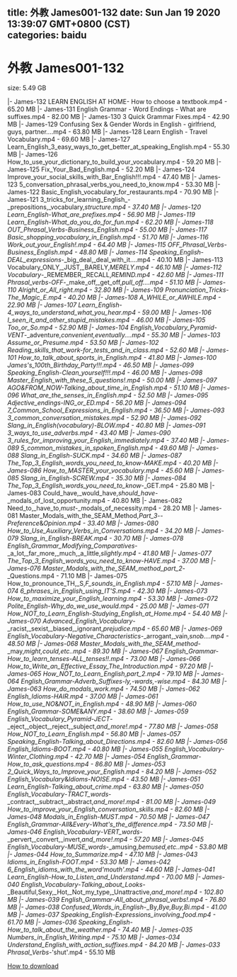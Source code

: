 
title: 外教 James001-132
date: Sun Jan 19 2020 13:39:07 GMT+0800 (CST)    
categories: baidu
---

# 外教 James001-132
size: 5.49 GB
 
 
|- James-132 LEARN ENGLISH AT HOME- How to choose a textbook.mp4 - 65.20 MB
|- James-131 English Grammar - Word Endings - What are suffixes.mp4 - 82.00 MB
|- James-130 3 Quick Grammar Fixes.mp4 - 42.90 MB
|- James-129 Confusing Sex & Gender Words in English - girlfriend, guys, partner....mp4 - 63.80 MB
|- James-128 Learn English - Travel Vocabulary.mp4 - 69.60 MB
|- James-127 Learn_English_3_easy_ways_to_get_better_at_speaking_English.mp4 - 55.30 MB
|- James-126 How_to_use_your_dictionary_to_build_your_vocabulary.mp4 - 59.20 MB
|- James-125 Fix_Your_Bad_English.mp4 - 52.20 MB
|- James-124 Improve_your_social_skills_with_Bar_English!!!.mp4 - 47.40 MB
|- James-123 5_conversation_phrasal_verbs_you_need_to_know.mp4 - 53.30 MB
|- James-122 Basic_English_vocabulary_for_restaurants.mp4 - 70.90 MB
|- James-121 3_tricks_for_learning_English_-_prepositions,_vocabulary,_structure.mp4 - 37.40 MB
|- James-120 Learn_English_-_What_are_prefixes.mp4 - 56.90 MB
|- James-119 Learn_English_-_What_do_you_do_for_fun.mp4 - 62.20 MB
|- James-118 OUT_Phrasal_Verbs_-_Business_English.mp4 - 55.00 MB
|- James-117 Basic_shopping_vocabulary_in_English.mp4 - 51.70 MB
|- James-116 Work_out_your_English!.mp4 - 64.40 MB
|- James-115 OFF_Phrasal_Verbs_-_Business_English.mp4 - 48.80 MB
|- James-114 Speaking_English_-_DEAL_expressions_-_big_deal,_deal_with_it....mp4 - 40.10 MB
|- James-113 Vocabulary_ONLY,_JUST,_BARELY,_MERELY.mp4 - 46.10 MB
|- James-112 Vocabulary_-_REMEMBER,_RECALL,_REMIND.mp4 - 42.60 MB
|- James-111 Phrasal_verbs_-_OFF_-_make_off,_get_off,_pull_off....mp4 - 51.10 MB
|- James-110 Alright_or_All_right.mp4 - 32.80 MB
|- James-109 Pronunciation_Tricks_-_The_Magic_E.mp4 - 40.20 MB
|- James-108 A_WHILE_or_AWHILE.mp4 - 22.90 MB
|- James-107 Learn_English_-_4_ways_to_understand_what_you_hear.mp4 - 59.00 MB
|- James-106 I_seen_it_and_other_stupid_mistakes.mp4 - 46.00 MB
|- James-105 Too_or_So.mp4 - 52.90 MB
|- James-104 English_Vocabulary_Pyramid_-_VENT_-_adventure,_convenient,_eventually....mp4 - 55.30 MB
|- James-103 Assume_or_Presume.mp4 - 53.50 MB
|- James-102 Reading_skills_that_work_-_for_tests_and_in_class.mp4 - 52.60 MB
|- James-101 How_to_talk_about_sports_in_English.mp4 - 41.80 MB
|- James-100 James's_100th_Birthday_Party!!!.mp4 - 46.50 MB
|- James-099 Speaking_English_-_Clean_yourself!!!.mp4 - 46.00 MB
|- James-098 Master_English_with_these_5_questions!.mp4 - 50.00 MB
|- James-097 AGO_&_FROM_NOW_-_Talking_about_time_in_English.mp4 - 51.10 MB
|- James-096 What_are_the_senses_in_English.mp4 - 52.50 MB
|- James-095 Adjective_endings_-_ING_or_ED.mp4 - 56.20 MB
|- James-094 7_Common_School_Expressions_in_English.mp4 - 36.50 MB
|- James-093 3_common_conversation_mistakes.mp4 - 52.90 MB
|- James-092 Slang_in_English_(vocabulary)_-_BLOW.mp4 - 40.80 MB
|- James-091 3_ways_to_use_adverbs.mp4 - 43.40 MB
|- James-090 3_rules_for_improving_your_English_immediately.mp4 - 37.40 MB
|- James-089 5_common_mistakes_in_spoken_English.mp4 - 49.60 MB
|- James-088 Slang_in_English_-_SUCK.mp4 - 34.60 MB
|- James-087 The_Top_3_English_words_you_need_to_know_-_MAKE.mp4 - 40.20 MB
|- James-086 How_to_MASTER_your_vocabulary.mp4 - 45.60 MB
|- James-085 Slang_in_English_-_SCREW.mp4 - 35.30 MB
|- James-084 The_Top_3_English_words_you_need_to_know_-_GET.mp4 - 25.80 MB
|- James-083 Could_have,_would_have,_should_have_-_modals_of_lost_opportunity.mp4 - 40.80 MB
|- James-082 Need_to,_have_to,_must_-_modals_of_necessity.mp4 - 28.20 MB
|- James-081 Master_Modals_with_the_SEAM_Method,_Part_3_--_Preference_&_Opinion.mp4 - 33.40 MB
|- James-080 How_to_Use_Auxiliary_Verbs_in_Conversations.mp4 - 34.20 MB
|- James-079 Slang_in_English_-_BREAK.mp4 - 30.70 MB
|- James-078 English_Grammar_Modifying_Comparatives_-_a_lot,_far_more,_much,_a_little,_slightly.mp4 - 41.80 MB
|- James-077 The_Top_3_English_words_you_need_to_know_-_HAVE.mp4 - 37.00 MB
|- James-076 Master_Modals_with_the_SEAM_method_part_2_-_Questions.mp4 - 71.10 MB
|- James-075 How_to_pronounce_TH,_S,_F_sounds_in_English.mp4 - 57.10 MB
|- James-074 6_phrases_in_English_using_IT'S.mp4 - 42.30 MB
|- James-073 How_to_maximize_your_English_learning.mp4 - 53.30 MB
|- James-072 Polite_English_-_Why_do_we_use_would.mp4 - 25.00 MB
|- James-071 How_NOT_to_Learn_English_-_Studying_English_at_Home.mp4 - 54.40 MB
|- James-070 Advanced_English_Vocabulary_-_racist,_sexist,_biased,_ignorant,_prejudice.mp4 - 65.60 MB
|- James-069 English_Vocabulary_-_Negative_Characteristics_-_arrogant,_vain,_snob....mp4 - 48.50 MB
|- James-068 Master_Modals_with_the_SEAM_method_-_may,_might,_could,_etc..mp4 - 89.30 MB
|- James-067 English_Grammar_-_How_to_learn_tenses_-_ALL_tenses!!.mp4 - 73.00 MB
|- James-066 How_to_Write_an_Effective_Essay_The_Introduction.mp4 - 97.20 MB
|- James-065 How_NOT_to_Learn_English,_part_2.mp4 - 79.10 MB
|- James-064 English_Grammar_-_Adverb_Suffixes_-ly,_-wards,_-wise.mp4 - 84.30 MB
|- James-063 How_do_modals_work.mp4 - 74.50 MB
|- James-062 English_Idioms_-_HAIR.mp4 - 37.00 MB
|- James-061 How_to_use_NO_&_NOT_in_English.mp4 - 48.90 MB
|- James-060 English_Grammar_-_SOME_&_ANY.mp4 - 38.60 MB
|- James-059 English_Vocabulary_Pyramid_-_JECT_-_eject,_object,_reject,_subject,_and_more!.mp4 - 77.80 MB
|- James-058 How_NOT_to_Learn_English.mp4 - 56.80 MB
|- James-057 Speaking_English_-_Talking_about_Directions.mp4 - 82.60 MB
|- James-056 English_Idioms_-_BOOT.mp4 - 40.80 MB
|- James-055 English_Vocabulary_-_Winter_Clothing.mp4 - 42.70 MB
|- James-054 English_Grammar_-_How_to_ask_questions.mp4 - 86.80 MB
|- James-053 2_Quick_Ways_to_Improve_your_English.mp4 - 84.20 MB
|- James-052 English_Vocabulary_&_Idioms_-_NOISE.mp4 - 43.50 MB
|- James-051 Learn_English_-_Talking_about_crime.mp4 - 63.80 MB
|- James-050 English_Vocabulary_-_TRACT_words_-_contract,_subtract,_abstract,_and_more!.mp4 - 81.00 MB
|- James-049 How_to_improve_your_English_conversation_skills.mp4 - 82.60 MB
|- James-048 Modals_in_English_-_MUST.mp4 - 70.50 MB
|- James-047 English_Grammar_-_All_&_Every_-_What's_the_difference.mp4 - 73.50 MB
|- James-046 English_Vocabulary_-_VERT_words_-_pervert,_convert,_invert,_and_more!.mp4 - 57.20 MB
|- James-045 English_Vocabulary_-_MUSE_words_-_amusing,_bemused,_etc..mp4 - 53.80 MB
|- James-044 How_to_Summarize.mp4 - 47.10 MB
|- James-043 Idioms_in_English_-_FOOT.mp4 - 53.30 MB
|- James-042 6_English_idioms_with_the_word_'mouth'.mp4 - 44.60 MB
|- James-041 Learn_English_-_How_to_Listen_and_Understand.mp4 - 70.00 MB
|- James-040 English_Vocabulary_-_Talking_about_Looks_-_Beautiful,Sexy,_Hot,_Not_my_type,_Unattractive,_and_more!.mp4 - 102.80 MB
|- James-039 English_Grammar_-_All_about_phrasal_verbs!.mp4 - 76.80 MB
|- James-038 Confused_Words_in_English_-_By,_Bye,_Buy,_Bi.mp4 - 41.00 MB
|- James-037 Speaking_English__-_Expressions_involving_food.mp4 - 61.70 MB
|- James-036 Speaking_English_-_How_to_talk_about_the_weather.mp4 - 74.40 MB
|- James-035 Numbers_in_English_Writing.mp4 - 75.10 MB
|- James-034 Understand_English_with_action_suffixes.mp4 - 84.20 MB
|- James-033 Phrasal_Verbs_-_'shut'.mp4 - 55.10 MB

[How to download](https://bpcam.bemobtrk.com/go/2ceec3aa-1ca2-46d6-b9ff-aaa5c184517c?jno=4526)